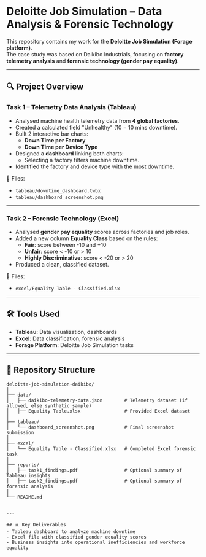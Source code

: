 # Deloitte Job Simulation – Data Analysis & Forensic Technology

This repository contains my work for the **Deloitte Job Simulation (Forage platform)**.  
The case study was based on Daikibo Industrials, focusing on **factory telemetry analysis** 
and **forensic technology (gender pay equality)**.

---

## 🔍 Project Overview

### Task 1 – Telemetry Data Analysis (Tableau)
- Analysed machine health telemetry data from **4 global factories**.
- Created a calculated field "Unhealthy" (10 = 10 mins downtime).
- Built 2 interactive bar charts:
  - **Down Time per Factory**
  - **Down Time per Device Type**
- Designed a **dashboard** linking both charts:
  - Selecting a factory filters machine downtime.
- Identified the factory and device type with the most downtime.

📂 Files:
- `tableau/downtime_dashboard.twbx`
- `tableau/dashboard_screenshot.png`

---

### Task 2 – Forensic Technology (Excel)
- Analysed **gender pay equality** scores across factories and job roles.
- Added a new column **Equality Class** based on the rules:
  - **Fair**: score between -10 and +10  
  - **Unfair**: score < -10 or > 10  
  - **Highly Discriminative**: score < -20 or > 20  
- Produced a clean, classified dataset.

📂 Files:
- `excel/Equality Table - Classified.xlsx`

---

## 🛠️ Tools Used
- **Tableau**: Data visualization, dashboards
- **Excel**: Data classification, forensic analysis
- **Forage Platform**: Deloitte Job Simulation tasks

---

## 📂 Repository Structure

```text
deloitte-job-simulation-daikibo/
│
├── data/                
│   ├── daikibo-telemetry-data.json        # Telemetry dataset (if allowed, else synthetic sample)
│   ├── Equality Table.xlsx                # Provided Excel dataset
│
├── tableau/             
│   └── dashboard_screenshot.png           # Final screenshot submission
│
├── excel/               
│   └── Equality Table - Classified.xlsx   # Completed Excel forensic task
│
├── reports/             
│   ├── task1_findings.pdf                 # Optional summary of Tableau insights
│   ├── task2_findings.pdf                 # Optional summary of forensic analysis
│          
└── README.md 


---

## 📊 Key Deliverables
- Tableau dashboard to analyze machine downtime
- Excel file with classified gender equality scores
- Business insights into operational inefficiencies and workforce equality

